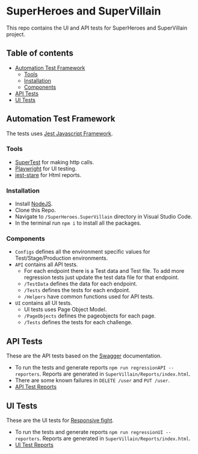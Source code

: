# SuperHeroes and SuperVillain

This repo contains the UI and API tests for SuperHeroes and SuperVillain project.

## Table of contents

- [Automation Test Framework](#automation-test-framework)
  - [Tools](#tools)
  - [Installation](#installation)
  - [Components](#components)
- [API Tests](#api-tests)
- [UI Tests](#ui-tests)

## Automation Test Framework

The tests uses [Jest Javascript Framework](https://jestjs.io/).

### Tools

- [SuperTest](https://www.npmjs.com/package/supertest) for making http calls.
- [Playwright](https://playwright.dev/) for UI testing.
- [jest-stare](https://www.npmjs.com/package/jest-stare) for Html reports.

### Installation

- Install [NodeJS](https://nodejs.org/en/download/).
- Clone this Repo.
- Navigate to `/SuperHeroes.SuperVillain` directory in Visual Studio Code.
- In the terminal run `npm i` to install all the packages.

### Components

- `Configs` defines all the environment specific values for Test/Stage/Production environments.
- `API` contains all API tests.
    - For each endpoint there is a Test data and Test file. To add more regression tests just update the test data file for that endpoint.
    - `/TestData` defines the data for each endpoint. 
    - `/Tests` defines the tests for each endpoint.
    - `/Helpers` have common functions used for API tests.
- `UI` contains all UI tests.
    - UI tests uses Page Object Model.
    - `/PageObjects` defines the pageobjects for each page. 
    - `/Tests` defines the tests for each challenge. 

## API Tests

These are the API tests based on the [Swagger](https://supervillain.herokuapp.com/api-docs/) documentation.

- To run the tests and generate reports `npm run regressionAPI --reporters`. Reports are generated in `SuperVillain/Reports/index.html`.
- There are some known failures in `DELETE /user` and `PUT /user`.
- [API Test Reports](https://github.com/betz01/CBA/ReportsAPI)

## UI Tests

These are the UI tests for [Responsive fight](https://responsivefight.herokuapp.com/).

- To run the tests and generate reports `npm run regressionUI --reporters`. Reports are generated in `SuperVillain/Reports/index.html`.
- [UI Test Reports](https://github.com/betz01/CBA/ReportsUI)
